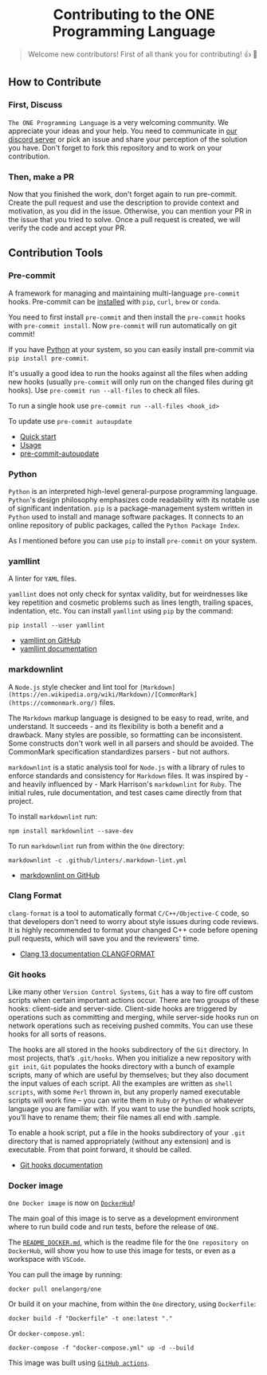 <h1 align="center"><strong>Contributing to the ONE Programming Language</strong></h1>

> Welcome new contributors! First of all thank you for contributing!
> :+1: :tada:

## How to Contribute

### **First, Discuss**

`The ONE Programming Language` is a very welcoming community. We appreciate your ideas and your help. You need to communicate in [our discord server](https://discord.com/invite/sFCE2HcMCa) or pick an issue and share your perception of the solution you have. Don't forget to fork this repository and to work on your contribution.

### **Then, make a PR**

Now that you finished the work, don't forget again to run pre-commit. Create the pull request and use the description to provide context and motivation, as you did in the issue. Otherwise, you can mention your PR in the issue that you tried to solve. Once a pull request is created, we will verify the code and accept your PR.

## Contribution Tools

### Pre-commit

A framework for managing and maintaining multi-language `pre-commit` hooks.
Pre-commit can be [installed](https://pre-commit.com/#installation) with
`pip`, `curl`, `brew` or `conda`.

You need to first install `pre-commit` and then install the `pre-commit` hooks
with `pre-commit install`. Now `pre-commit` will run automatically on git
commit!

If you have [Python](https://www.python.org/) at your system, so you can
easily install pre-commit via `pip install pre-commit`.

It's usually a good idea to run the hooks against all the files when
adding new hooks (usually `pre-commit` will only run on the changed files
during git hooks). Use `pre-commit run --all-files` to check all files.

To run a single hook use `pre-commit run --all-files <hook_id>`

To update use `pre-commit autoupdate`

- [Quick start](https://pre-commit.com/#quick-start)
- [Usage](https://pre-commit.com/#usage)
- [pre-commit-autoupdate](https://pre-commit.com/#pre-commit-autoupdate)

### Python

`Python` is an interpreted high-level general-purpose programming language. `Python`'s design philosophy emphasizes code readability with its notable use of significant indentation. `pip` is a package-management system written in `Python` used to install and manage software packages. It connects to an online repository of public packages, called the `Python Package Index`.

As I mentioned before you can use `pip` to install `pre-commit` on your system.

### yamllint

A linter for `YAML` files.

`yamllint` does not only check for syntax validity, but for weirdnesses like key repetition and cosmetic problems such as lines length, trailing spaces, indentation, etc.
You can install `yamllint` using `pip` by the command:

```
pip install --user yamllint
```

- [yamllint on GitHub](https://github.com/adrienverge/yamllint)
- [yamllint documentation](https://yamllint.readthedocs.io/en/stable/)

### markdownlint

A `Node.js` style checker and lint tool for `[Markdown](https://en.wikipedia.org/wiki/Markdown)/[CommonMark](https://commonmark.org/)` files.

The `Markdown` markup language is designed to be easy to read, write, and understand. It succeeds - and its flexibility is both a benefit and a drawback. Many styles are possible, so formatting can be inconsistent. Some constructs don't work well in all parsers and should be avoided. The CommonMark specification standardizes parsers - but not authors.

`markdownlint` is a static analysis tool for `Node.js` with a library of rules to enforce standards and consistency for `Markdown` files. It was inspired by - and heavily influenced by - Mark Harrison's `markdownlint` for `Ruby`. The initial rules, rule documentation, and test cases came directly from that project.

To install `markdownlint` run:

```
npm install markdownlint --save-dev
```

To run `markdownlint` run from within the `One` directory:

```
markdownlint -c .github/linters/.markdown-lint.yml
```

- [markdownlint on GitHub](https://github.com/DavidAnson/markdownlint)

### Clang Format

`clang-format` is a tool to automatically format `C/C++/Objective-C` code, so that developers don't need to worry about style issues during code reviews. It is highly recommended to format your changed C++ code before opening pull requests, which will save you and the reviewers' time.

- [Clang 13 documentation CLANGFORMAT](https://clang.llvm.org/docs/ClangFormat.html)

### Git hooks

Like many other `Version Control Systems`, `Git` has a way to fire off custom scripts when certain important actions occur. There are two groups of these hooks: client-side and server-side. Client-side hooks are triggered by operations such as committing and merging, while server-side hooks run on network operations such as receiving pushed commits. You can use these hooks for all sorts of reasons.

The hooks are all stored in the hooks subdirectory of the `Git` directory. In most projects, that’s `.git/hooks`. When you initialize a new repository with `git init`, `Git` populates the hooks directory with a bunch of example scripts, many of which are useful by themselves; but they also document the input values of each script. All the examples are written as `shell scripts`, with some `Perl` thrown in, but any properly named executable scripts will work fine – you can write them in `Ruby` or `Python` or whatever language you are familiar with. If you want to use the bundled hook scripts, you’ll have to rename them; their file names all end with .sample.

To enable a hook script, put a file in the hooks subdirectory of your `.git` directory that is named appropriately (without any extension) and is executable. From that point forward, it should be called.

- [Git hooks documentation](https://git-scm.com/book/en/v2/Customizing-Git-Git-Hooks)

### Docker image

`One Docker image` is now on [`DockerHub`](https://hub.docker.com/r/onelangorg/one)!

The main goal of this image is to serve as a development environment where to run build code and run tests, before the release of `ONE`.

The [`README_DOCKER.md`](https://github.com/One-Language/One/blob/master/README_DOCKER.md), which is the readme file for the `One repository on DockerHub`, will show you how to use this image for tests, or even as a workspace with `VSCode`.

You can pull the image by running:

```
docker pull onelangorg/one
```

Or build it on your machine, from within the `One` directory, using `Dockerfile`:

```
docker build -f "Dockerfile" -t one:latest "."
```

Or `docker-compose.yml`:

```
docker-compose -f "docker-compose.yml" up -d --build
```

This image was built using [`GitHub actions`](https://github.com/One-Language/One/blob/master/.github/workflows/docker-image.yml).
